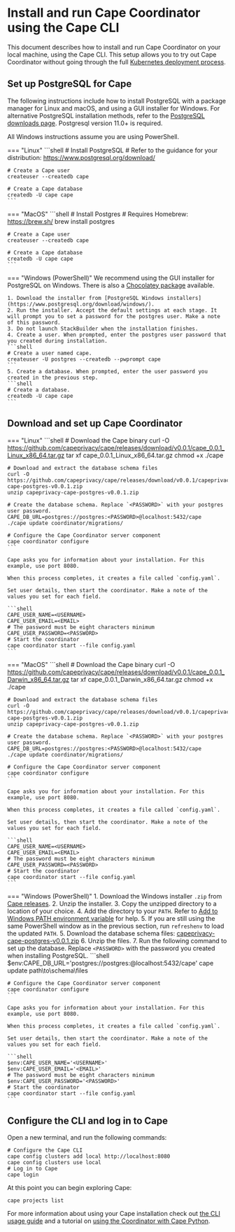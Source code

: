 # Install and run Cape Coordinator using the Cape CLI

This document describes how to install and run Cape Coordinator on your local machine, using the Cape CLI. This setup allows you to try out Cape Coordinator without going through the full [Kubernetes deployment process](/cape-core/coordinator/kubernetes/).

## Set up PostgreSQL for Cape

The following instructions include how to install PostgreSQL with a package manager for Linux and macOS, and using a GUI installer for Windows. For alternative PostgreSQL installation methods, refer to the [PostgreSQL downloads page](https://www.postgresql.org/download/). Postgresql version 11.0+ is required.

All Windows instructions assume you are using PowerShell.

=== "Linux"
    ```shell
    # Install PostgreSQL
    # Refer to the guidance for your distribution: https://www.postgresql.org/download/

    # Create a Cape user
    createuser --createdb cape

    # Create a Cape database
    createdb -U cape cape
    ```

=== "MacOS"
    ```shell
    # Install Postgres
    # Requires Homebrew: https://brew.sh/
    brew install postgres

    # Create a Cape user
    createuser --createdb cape

    # Create a Cape database
    createdb -U cape cape
    ```

=== "Windows (PowerShell)"
    We recommend using the GUI installer for PostgreSQL on Windows. There is also a [Chocolatey package](https://chocolatey.org/packages/postgresql) available.

    1. Download the installer from [PostgreSQL Windows installers](https://www.postgresql.org/download/windows/).
    2. Run the installer. Accept the default settings at each stage. It will prompt you to set a password for the postgres user. Make a note of this password.
    3. Do not launch StackBuilder when the installation finishes.
    4. Create a user. When prompted, enter the postgres user password that you created during installation.
    ```shell
    # Create a user named cape.
    createuser -U postgres --createdb --pwprompt cape
    ```
    5. Create a database. When prompted, enter the user password you created in the previous step.
    ```shell
    # Create a database.
    createdb -U cape cape
    ```


## Download and set up Cape Coordinator

=== "Linux"
    ```shell
    # Download the Cape binary
    curl -O https://github.com/capeprivacy/cape/releases/download/v0.0.1/cape_0.0.1_Linux_x86_64.tar.gz
    tar xf cape_0.0.1_Linux_x86_64.tar.gz
    chmod +x ./cape

    # Download and extract the database schema files
    curl -O https://github.com/capeprivacy/cape/releases/download/v0.0.1/capeprivacy-cape-postgres-v0.0.1.zip
    unzip capeprivacy-cape-postgres-v0.0.1.zip

    # Create the database schema. Replace `<PASSWORD>` with your postgres user password.
    CAPE_DB_URL=postgres://postgres:<PASSWORD>@localhost:5432/cape
    ./cape update coordinator/migrations/

    # Configure the Cape Coordinator server component
    cape coordinator configure
    ```

    Cape asks you for information about your installation. For this example, use port 8080.

    When this process completes, it creates a file called `config.yaml`.

    Set user details, then start the coordinator. Make a note of the values you set for each field.

    ```shell
    CAPE_USER_NAME=<USERNAME>
    CAPE_USER_EMAIL=<EMAIL>
    # The password must be eight characters minimum
    CAPE_USER_PASSWORD=<PASSWORD>
    # Start the coordinator
    cape coordinator start --file config.yaml
    ```

=== "MacOS"
    ```shell
    # Download the Cape binary
    curl -O https://github.com/capeprivacy/cape/releases/download/v0.0.1/cape_0.0.1_Darwin_x86_64.tar.gz
    tar xf cape_0.0.1_Darwin_x86_64.tar.gz
    chmod +x ./cape

    # Download and extract the database schema files
    curl -O https://github.com/capeprivacy/cape/releases/download/v0.0.1/capeprivacy-cape-postgres-v0.0.1.zip
    unzip capeprivacy-cape-postgres-v0.0.1.zip

    # Create the database schema. Replace `<PASSWORD>` with your postgres user password.
    CAPE_DB_URL=postgres://postgres:<PASSWORD>@localhost:5432/cape
    ./cape update coordinator/migrations/

    # Configure the Cape Coordinator server component
    cape coordinator configure
    ```

    Cape asks you for information about your installation. For this example, use port 8080.

    When this process completes, it creates a file called `config.yaml`.

    Set user details, then start the coordinator. Make a note of the values you set for each field.

    ```shell
    CAPE_USER_NAME=<USERNAME>
    CAPE_USER_EMAIL=<EMAIL>
    # The password must be eight characters minimum
    CAPE_USER_PASSWORD=<PASSWORD>
    # Start the coordinator
    cape coordinator start --file config.yaml
    ```

=== "Windows (PowerShell)"
    1. Download the Windows installer `.zip` from [Cape releases](https://github.com/capeprivacy/cape/releases).
    2. Unzip the installer.
    3. Copy the unzipped directory to a location of your choice.
    4. Add the directory to your `PATH`. Refer to [Add to Windows PATH environment variable](https://helpdeskgeek.com/windows-10/add-windows-path-environment-variable/) for help.
    5. If you are still using the same PowerShell window as in the previous section, run `refreshenv` to load the updated `PATH`.
    5. Download the database schema files: [capeprivacy-cape-postgres-v0.0.1.zip](https://github.com/capeprivacy/cape/releases/download/v0.0.1/capeprivacy-cape-postgres-v0.0.1.zip)
    6. Unzip the files.
    7. Run the following command to set up the database. Replace `<PASSWORD>` with the password you created when installing PostgreSQL.
    ```shell
    $env:CAPE_DB_URL='postgres://postgres:<PASSSWORD>@localhost:5432/cape'
    cape update path\to\schema\files

    # Configure the Cape Coordinator server component
    cape coordinator configure
    ```

    Cape asks you for information about your installation. For this example, use port 8080.

    When this process completes, it creates a file called `config.yaml`.

    Set user details, then start the coordinator. Make a note of the values you set for each field.

    ```shell
    $env:CAPE_USER_NAME='<USERNAME>'
    $env:CAPE_USER_EMAIL='<EMAIL>'
    # The password must be eight characters minimum
    $env:CAPE_USER_PASSWORD='<PASSWORD>'
    # Start the coordinator
    cape coordinator start --file config.yaml
    ```

## Configure the CLI and log in to Cape

Open a new terminal, and run the following commands:

```shell
# Configure the Cape CLI
cape config clusters add local http://localhost:8080
cape config clusters use local
# Log in to Cape
cape login
```

At this point you can begin exploring Cape:

```shell
cape projects list
```

For more information about using your Cape installation check out [the CLI usage guide](/cape-core/cli/usage/) and a tutorial on [using the Coordinator with Cape Python](/libraries/cape-python/coordinator-quickstart/).
